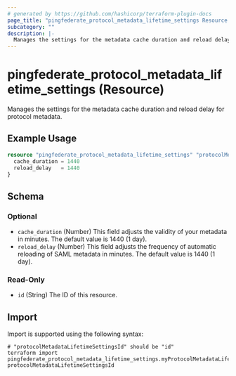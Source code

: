 ```yaml
---
# generated by https://github.com/hashicorp/terraform-plugin-docs
page_title: "pingfederate_protocol_metadata_lifetime_settings Resource - terraform-provider-pingfederate"
subcategory: ""
description: |-
  Manages the settings for the metadata cache duration and reload delay for protocol metadata.
---
```


# pingfederate_protocol_metadata_lifetime_settings (Resource)

Manages the settings for the metadata cache duration and reload delay for protocol metadata.

## Example Usage

```terraform
resource "pingfederate_protocol_metadata_lifetime_settings" "protocolMetadataLifetimeSettingsExample" {
  cache_duration = 1440
  reload_delay   = 1440
}
```

<!-- schema generated by tfplugindocs -->
## Schema

### Optional

- `cache_duration` (Number) This field adjusts the validity of your metadata in minutes. The default value is 1440 (1 day).
- `reload_delay` (Number) This field adjusts the frequency of automatic reloading of SAML metadata in minutes. The default value is 1440 (1 day).

### Read-Only

- `id` (String) The ID of this resource.

## Import

Import is supported using the following syntax:

```shell
# "protocolMetadataLifetimeSettingsId" should be "id"
terraform import pingfederate_protocol_metadata_lifetime_settings.myProtocolMetadataLifetimeSettings protocolMetadataLifetimeSettingsId
```
